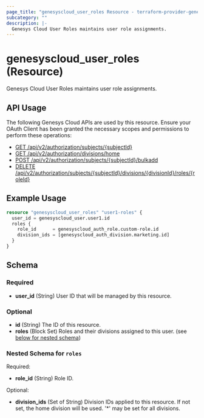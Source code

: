 ```yaml
---
page_title: "genesyscloud_user_roles Resource - terraform-provider-genesyscloud"
subcategory: ""
description: |-
  Genesys Cloud User Roles maintains user role assignments.
---
```

# genesyscloud_user_roles (Resource)

Genesys Cloud User Roles maintains user role assignments.

## API Usage
The following Genesys Cloud APIs are used by this resource. Ensure your OAuth Client has been granted the necessary scopes and permissions to perform these operations:

* [GET /api/v2/authorization/subjects/{subjectId}](https://developer.mypurecloud.com/api/rest/v2/authorization/#get-api-v2-authorization-subjects--subjectId-)
* [GET /api/v2/authorization/divisions/home](https://developer.mypurecloud.com/api/rest/v2/authorization/#get-api-v2-authorization-divisions-home)
* [POST /api/v2/authorization/subjects/{subjectId}/bulkadd](https://developer.mypurecloud.com/api/rest/v2/authorization/#post-api-v2-authorization-subjects--subjectId--bulkadd)
* [DELETE /api/v2/authorization/subjects/{subjectId}/divisions/{divisionId}/roles/{roleId}](https://developer.mypurecloud.com/api/rest/v2/authorization/#delete-api-v2-authorization-subjects--subjectId--divisions--divisionId--roles--roleId-)

## Example Usage

```terraform
resource "genesyscloud_user_roles" "user1-roles" {
  user_id = genesyscloud_user.user1.id
  roles {
    role_id      = genesyscloud_auth_role.custom-role.id
    division_ids = [genesyscloud_auth_division.marketing.id]
  }
}
```

<!-- schema generated by tfplugindocs -->
## Schema

### Required

- **user_id** (String) User ID that will be managed by this resource.

### Optional

- **id** (String) The ID of this resource.
- **roles** (Block Set) Roles and their divisions assigned to this user. (see [below for nested schema](#nestedblock--roles))

<a id="nestedblock--roles"></a>
### Nested Schema for `roles`

Required:

- **role_id** (String) Role ID.

Optional:

- **division_ids** (Set of String) Division IDs applied to this resource. If not set, the home division will be used. '*' may be set for all divisions.

